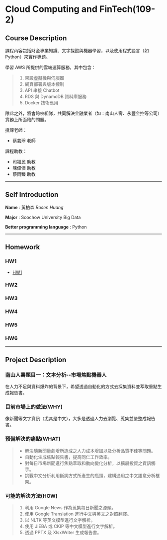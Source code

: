 # Cloud Computing and FinTech(109-2)
## Course Description
課程內容包括財金專業知識、文字探勘與機器學習，以及使用程式語言（如 Python）來實作專題。

學習 AWS 所提供的雲端運算服務，其中包含：
> 1. 架設虛擬機與伺服器
> 2. 網頁部署與版本控制
> 3. API 串接 Chatbot
> 4. RDS 與 DynamoDB 資料庫服務
> 5. Docker 技術應用

除此之外，將會跨校組隊，共同解決金融業者（如：南山人壽、永豐金控等公司）實務上所面臨的問題。

授課老師：
* 蔡芸琤 老師

課程助教：
* 司福民 助教
* 陳偉傑 助教
* 蔡雨臻 助教


---
## Self Introduction
**Name** : 黃柏森 *Bosen Huang*

**Major** : Soochow University Big Data

**Better programming language** : Python


---
## Homework
### HW1
* [HW1](HW/HW1.md)

### HW2

### HW3

### HW4

### HW5

### HW6

---
## Project Description 
### 南山人壽題目一：文本分析--市場焦點機器人
在人力不足與資料爆炸的背景下，希望透過自動化的方式去採集資料並萃取重點生成報告書。

### 目前市場上的做法(WHY)
像新聞等文字資訊（尤其是中文），大多是透過人力去瀏覽、蒐集並彙整成報告書。

### 預備解決的痛點(WHAT)
> * 解決隨新聞量劇增所造成之人力成本增加以及分析品質不佳等問題。
> * 自動化生成焦點報告書，提高同仁工作效率。
> * 對每日市場新聞進行焦點萃取和動向變化分析，以擴展投資之資訊觸手。
> * 挑戰中文分析利用斷詞方式所產生的瓶頸，建構通用之中文語意分析框架。

### 可能的解決方法(HOW)
> 1. 利用 Google News 作為蒐集每日新聞之源頭。
> 2. 使用 Google Translation 進行中文與英文之對照翻譯。
> 3. 以 NLTK 等英文模型進行文字解析。
> 4. 使用 JIEBA 或 CKIP 等中文模型進行文字解析。
> 5. 透過 PPTX 及 XlsxWriter 生成報告書。
